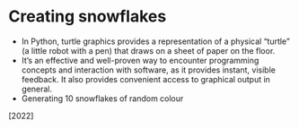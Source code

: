 # Creating snowflakes

- In Python, turtle graphics provides a representation of a physical “turtle” (a little robot with a pen) that draws on a sheet of paper on the floor.
- It’s an effective and well-proven way to encounter programming concepts and interaction with software, as it provides instant, visible feedback. It also provides convenient access to graphical output in general.
- Generating 10 snowflakes of random colour

[2022]
